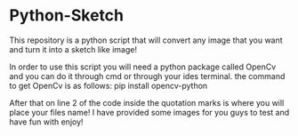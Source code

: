 # Python-Sketch
This repository is a python script that will convert any image that you want and turn it into a sketch like image!

In order to use this script you will need a python package called OpenCv and you can do it through cmd or through your ides terminal. 
the command to get OpenCv is as follows:
      pip install opencv-python
      
After that on line 2 of the code inside the quotation marks is where you will place your files name! I have provided some images for you guys to test and have fun
with enjoy!
